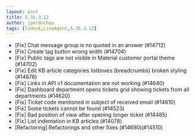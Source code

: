 ```yaml
---
layout: post
title: 5.35.3.12
author: jperdochqu
tags: [ladesk,LiveAgent,5.35.3.12]
---
```


- [Fix] Chat message group is no quoted in an answer (#14712)
- [Fix] Create tag button wrong width (#14704)
- [Fix] Public tags are not visible in Material customer portal theme (#14702)
- [Fix] Edit KB article categories listboxes (breadcrumbs) broken styling (#14676)
- [Fix] Links in API v1 documentation are not working (#14640)
- [Fix] Dashboard department opens tickets grid showing tickets from all departments (#14620)
- [Fix] Ticket code mentioned in subject of received email (#14610)
- [Fix] Some tickets cannot be found (#14523)
- [Fix] Bad position of view after opening longer ticket (#14485)
- [Fix] List indentation in KB articles (#14078)
- [Refactoring] Refactorings and other fixes (#14690)(#14510)
